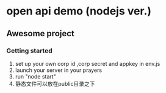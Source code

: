 # open api demo (nodejs ver.)

## Awesome project

### Getting started
1. set up your own corp id ,corp secret and appkey in env.js
2. launch your server in your prayers
3. run "node start"
4. 静态文件可以放在public目录之下
